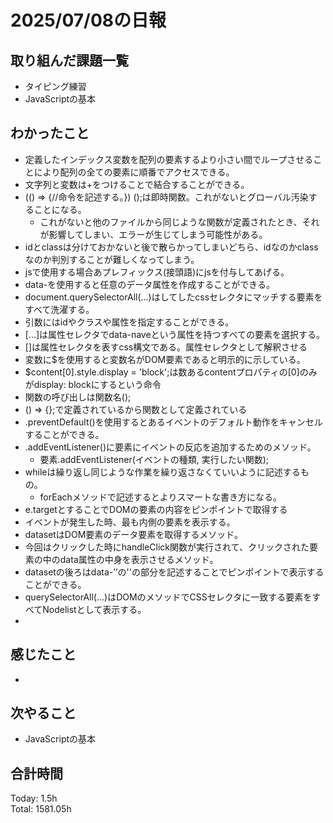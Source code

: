 # 2025/07/08の日報
## 取り組んだ課題一覧
* タイピング練習
* JavaScriptの基本
## わかったこと 
* 定義したインデックス変数を配列の要素するより小さい間でループさせることにより配列の全ての要素に順番でアクセスできる。
* 文字列と変数は+をつけることで結合することができる。
* (() => {//命令を記述する。}) ();は即時関数。これがないとグローバル汚染することになる。
  *  これがないと他のファイルから同じような関数が定義されたとき、それが影響してしまい、エラーが生じてしまう可能性がある。
*  idとclassは分けておかないと後で散らかってしまいどちら、idなのかclassなのか判別することが難しくなってしまう。
*  jsで使用する場合あプレフィックス(接頭語)にjsを付与してあげる。
*  data-を使用すると任意のデータ属性を作成することができる。
*  document.querySelectorAll(...)はしてしたcssセレクタにマッチする要素をすべて洗濯する。
  * 引数にはidやクラスや属性を指定することができる。 
  * [...]は属性セレクタでdata-naveという属性を持つすべての要素を選択する。
  * []は属性セレクタを表すcss構文である。属性セレクタとして解釈させる
*  変数に$を使用すると変数名がDOM要素であると明示的に示している。
*  $content[0].style.display = 'block';は数あるcontentプロパティの[0]のみがdisplay: blockにするという命令
*  関数の呼び出しは関数名();
  * () => {};で定義されているから関数として定義されている
* .preventDefault()を使用するとあるイベントのデフォルト動作をキャンセルすることができる。
* .addEventListener()に要素にイベントの反応を追加するためのメソッド。
  * 要素.addEventListener(イベントの種類, 実行したい関数);
* whileは繰り返し同じような作業を繰り返さなくていいように記述するもの。
  * forEachメソッドで記述するとよりスマートな書き方になる。
*  e.targetとすることでDOMの要素の内容をピンポイントで取得する
  * イベントが発生した時、最も内側の要素を表示する。
*  datasetはDOM要素のデータ要素を取得するメソッド。
  * 今回はクリックした時にhandleClick関数が実行されて、クリックされた要素の中のdata属性の中身を表示させるメソッド。
  * datasetの後ろはdata-’’の''の部分を記述することでピンポイントで表示することができる。
* querySelectorAll(...)はDOMのメソッドでCSSセレクタに一致する要素をすべてNodelistとして表示する。
*              
## 感じたこと
* 
## 次やること
* JavaScriptの基本
##  合計時間 
Today: 1.5h<br>
Total: 1581.05h
